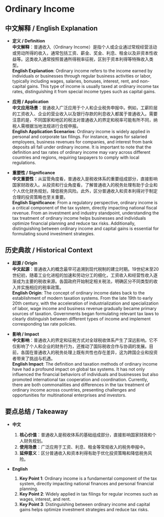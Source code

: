 # Ordinary Income

## 中文解释 / English Explanation

* **定义 / Definition**  
  **中文解释**：普通收入（Ordinary Income）是指个人或企业通过常规经营活动或劳动所得的收入，通常包括工资、薪金、奖金、利息、租金以及非资本性收益等。这类收入通常按照普通所得税率征税，区别于资本利得等特殊收入类型。  
  **English Explanation**: Ordinary income refers to the income earned by individuals or businesses through regular business activities or labor, typically including wages, salaries, bonuses, interest, rent, and non-capital gains. This type of income is usually taxed at ordinary income tax rates, distinguishing it from special income types such as capital gains.

* **应用 / Application**  
  **中文应用场景**：普通收入广泛应用于个人和企业税务申报中。例如，工薪阶层的工资收入、企业的营业收入以及银行存款的利息收入都属于普通收入。需要注意的是，不同国家和地区的税法对普通收入的界定和税率可能有所不同，纳税人需根据当地法规进行合规申报。  
  **English Application Scenarios**: Ordinary income is widely applied in personal and corporate tax filings. For instance, wages for salaried employees, business revenues for companies, and interest from bank deposits all fall under ordinary income. It is important to note that the definition and tax rates of ordinary income may vary across different countries and regions, requiring taxpayers to comply with local regulations.

* **重要性 / Significance**  
  **中文重要性**：从监管角度看，普通收入是税收体系的重要组成部分，直接影响国家财政收入。从投资和行业角度看，了解普通收入的税务处理有助于企业和个人优化财务规划，降低税务风险。此外，区分普通收入和资本利得对于制定合理的投资策略也至关重要。  
  **English Significance**: From a regulatory perspective, ordinary income is a critical component of the tax system, directly impacting national fiscal revenue. From an investment and industry standpoint, understanding the tax treatment of ordinary income helps businesses and individuals optimize financial planning and reduce tax risks. Additionally, distinguishing between ordinary income and capital gains is essential for formulating sound investment strategies.

## 历史典故 / Historical Context

* **起源 / Origin**  
  **中文起源**：普通收入的概念最早可追溯到现代税制的建立时期。19世纪末至20世纪初，随着工业化进程的加速和劳动分工的细化，工资收入和经营性收入逐渐成为主要的税收来源。各国政府开始制定相关税法，明确区分不同类型的收入并实施相应的税率政策。  
  **English Origin**: The concept of ordinary income dates back to the establishment of modern taxation systems. From the late 19th to early 20th century, with the acceleration of industrialization and specialization of labor, wage income and business revenue gradually became primary sources of taxation. Governments began formulating relevant tax laws to clearly distinguish between different types of income and implement corresponding tax rate policies.

* **影响 / Impact**  
  **中文影响**：普通收入的界定和征税方式对全球税收体系产生了深远影响。它不仅影响了个人和企业的财务行为，还推动了国际税收合作与协调的发展。目前，各国在普通收入的税务处理上既有共性也存在差异，这为跨国企业和投资者带来了挑战与机遇。  
  **English Impact**: The definition and taxation methods of ordinary income have had a profound impact on global tax systems. It has not only influenced the financial behaviors of individuals and businesses but also promoted international tax cooperation and coordination. Currently, there are both commonalities and differences in the tax treatment of ordinary income across countries, presenting challenges and opportunities for multinational enterprises and investors.

## 要点总结 / Takeaway

* **中文**  
  1. **核心价值**：普通收入是税收体系的基础组成部分，直接影响国家财政和个人财务规划。  
  2. **使用场景**：广泛应用于工资、利息、租金等常规收入的税务申报中。  
  3. **延伸意义**：区分普通收入和资本利得有助于优化投资策略和降低税务风险。

* **English**  
  1. **Key Point 1**: Ordinary income is a fundamental component of the tax system, directly impacting national finances and personal financial planning.  
  2. **Key Point 2**: Widely applied in tax filings for regular incomes such as wages, interest, and rent.  
  3. **Key Point 3**: Distinguishing between ordinary income and capital gains helps optimize investment strategies and reduce tax risks.